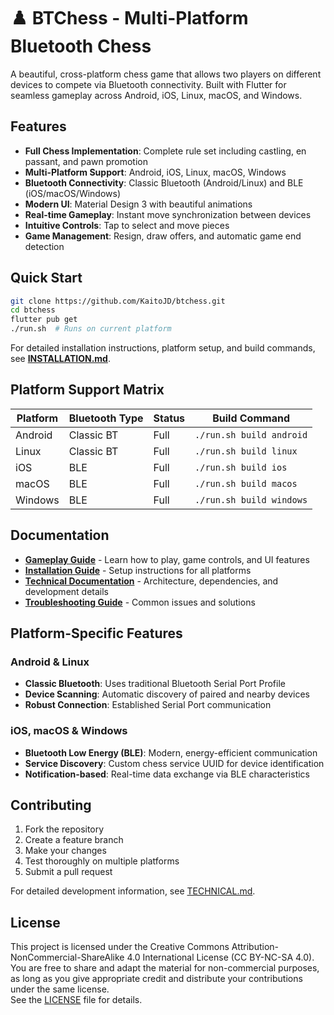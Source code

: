 # ♟️ BTChess - Multi-Platform Bluetooth Chess

A beautiful, cross-platform chess game that allows two players on different devices to compete via Bluetooth connectivity. Built with Flutter for seamless gameplay across Android, iOS, Linux, macOS, and Windows.

## Features

- **Full Chess Implementation**: Complete rule set including castling, en passant, and pawn promotion
- **Multi-Platform Support**: Android, iOS, Linux, macOS, Windows
- **Bluetooth Connectivity**: Classic Bluetooth (Android/Linux) and BLE (iOS/macOS/Windows)
- **Modern UI**: Material Design 3 with beautiful animations
- **Real-time Gameplay**: Instant move synchronization between devices
- **Intuitive Controls**: Tap to select and move pieces
- **Game Management**: Resign, draw offers, and automatic game end detection

## Quick Start

```bash
git clone https://github.com/KaitoJD/btchess.git
cd btchess
flutter pub get
./run.sh  # Runs on current platform
```

For detailed installation instructions, platform setup, and build commands, see **[INSTALLATION.md](INSTALLATION.md)**.

##  Platform Support Matrix

| Platform | Bluetooth Type | Status | Build Command |
|----------|----------------|--------|---------------|
| Android  | Classic BT     | Full | `./run.sh build android` |
| Linux    | Classic BT     | Full | `./run.sh build linux` |
| iOS      | BLE            | Full | `./run.sh build ios` |
| macOS    | BLE            | Full | `./run.sh build macos` |
| Windows  | BLE            | Full | `./run.sh build windows` |

## Documentation

- **[Gameplay Guide](GAMEPLAY.md)** - Learn how to play, game controls, and UI features
- **[Installation Guide](INSTALLATION.md)** - Setup instructions for all platforms
- **[Technical Documentation](TECHNICAL.md)** - Architecture, dependencies, and development details
- **[Troubleshooting Guide](TROUBLESHOOTING.md)** - Common issues and solutions

## Platform-Specific Features

### Android & Linux
- **Classic Bluetooth**: Uses traditional Bluetooth Serial Port Profile
- **Device Scanning**: Automatic discovery of paired and nearby devices
- **Robust Connection**: Established Serial Port communication

### iOS, macOS & Windows
- **Bluetooth Low Energy (BLE)**: Modern, energy-efficient communication
- **Service Discovery**: Custom chess service UUID for device identification
- **Notification-based**: Real-time data exchange via BLE characteristics

## Contributing

1. Fork the repository
2. Create a feature branch
3. Make your changes
4. Test thoroughly on multiple platforms
5. Submit a pull request

For detailed development information, see [TECHNICAL.md](TECHNICAL.md).

## License

This project is licensed under the Creative Commons Attribution-NonCommercial-ShareAlike 4.0 International License (CC BY-NC-SA 4.0).  
You are free to share and adapt the material for non-commercial purposes, as long as you give appropriate credit and distribute your contributions under the same license.  
See the [LICENSE](./LICENSE) file for details.
